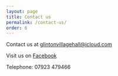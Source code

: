 ```yaml
---
layout: page
title: Contact us
permalink: /contact-us/
order: 6
---
```


Contact us at [glintonvillagehall@icloud.com](mailto:glintonvillagehall@icloud.com) 

Visit us on [Facebook](https://www.facebook.com/glintonvillagehall/)


Telephone: 07923 479466